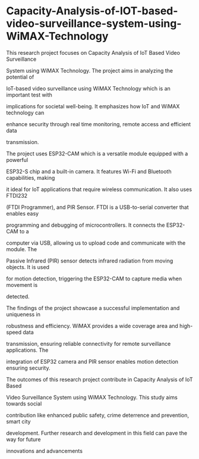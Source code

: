 # Capacity-Analysis-of-IOT-based-video-surveillance-system-using-WiMAX-Technology
This research project focuses on Capacity Analysis of IoT Based Video Surveillance

System using WiMAX Technology. The project aims in analyzing the potential of

IoT-based video surveillance using WiMAX Technology which is an important test with

implications for societal well-being. It emphasizes how IoT and WiMAX technology can

enhance security through real time monitoring, remote access and efficient data

transmission.

The project uses ESP32-CAM which is a versatile module equipped with a powerful

ESP32-S chip and a built-in camera. It features Wi-Fi and Bluetooth capabilities, making

it ideal for IoT applications that require wireless communication. It also uses FTDI232

(FTDI Programmer), and PIR Sensor. FTDI is a USB-to-serial converter that enables easy

programming and debugging of microcontrollers. It connects the ESP32-CAM to a

computer via USB, allowing us to upload code and communicate with the module. The

Passive Infrared (PIR) sensor detects infrared radiation from moving objects. It is used

for motion detection, triggering the ESP32-CAM to capture media when movement is

detected.

The findings of the project showcase a successful implementation and uniqueness in

robustness and efficiency. WiMAX provides a wide coverage area and high-speed data

transmission, ensuring reliable connectivity for remote surveillance applications. The

integration of ESP32 camera and PIR sensor enables motion detection ensuring security.

The outcomes of this research project contribute in Capacity Analysis of IoT Based

Video Surveillance System using WiMAX Technology. This study aims towards social

contribution like enhanced public safety, crime deterrence and prevention, smart city

development. Further research and development in this field can pave the way for future

innovations and advancements
